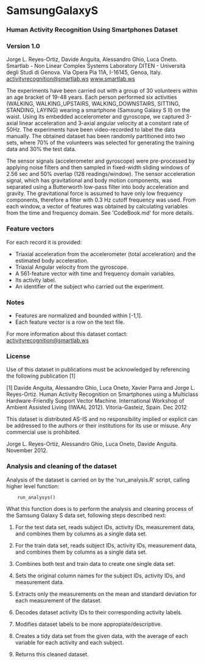 # SamsungGalaxyS

### Human Activity Recognition Using Smartphones Dataset
### Version 1.0

Jorge L. Reyes-Ortiz, Davide Anguita, Alessandro Ghio, Luca Oneto.
Smartlab - Non Linear Complex Systems Laboratory
DITEN - Università degli Studi di Genova.
Via Opera Pia 11A, I-16145, Genoa, Italy.
activityrecognition@smartlab.ws
www.smartlab.ws

The experiments have been carried out with a group of 30 volunteers within an age bracket of 19-48 years. Each person performed six activities (WALKING, WALKING_UPSTAIRS, WALKING_DOWNSTAIRS, SITTING, STANDING, LAYING) wearing a smartphone (Samsung Galaxy S II) on the waist. Using its embedded accelerometer and gyroscope, we captured 3-axial linear acceleration and 3-axial angular velocity at a constant rate of 50Hz. The experiments have been video-recorded to label the data manually. The obtained dataset has been randomly partitioned into two sets, where 70% of the volunteers was selected for generating the training data and 30% the test data. 

The sensor signals (accelerometer and gyroscope) were pre-processed by applying noise filters and then sampled in fixed-width sliding windows of 2.56 sec and 50% overlap (128 readings/window). The sensor acceleration signal, which has gravitational and body motion components, was separated using a Butterworth low-pass filter into body acceleration and gravity. The gravitational force is assumed to have only low frequency components, therefore a filter with 0.3 Hz cutoff frequency was used. From each window, a vector of features was obtained by calculating variables from the time and frequency domain. See 'CodeBook.md' for more details. 

### Feature vectors

For each record it is provided:

* Triaxial acceleration from the accelerometer (total acceleration) and the estimated body acceleration.
* Triaxial Angular velocity from the gyroscope. 
* A 561-feature vector with time and frequency domain variables. 
* Its activity label. 
* An identifier of the subject who carried out the experiment.

### Notes

* Features are normalized and bounded within [-1,1].
* Each feature vector is a row on the text file.

For more information about this dataset contact: activityrecognition@smartlab.ws

### License

Use of this dataset in publications must be acknowledged by referencing the following publication [1] 

[1] Davide Anguita, Alessandro Ghio, Luca Oneto, Xavier Parra and Jorge L. Reyes-Ortiz. Human Activity Recognition on Smartphones using a Multiclass Hardware-Friendly Support Vector Machine. International Workshop of Ambient Assisted Living (IWAAL 2012). Vitoria-Gasteiz, Spain. Dec 2012

This dataset is distributed AS-IS and no responsibility implied or explicit can be addressed to the authors or their institutions for its use or misuse. Any commercial use is prohibited.

Jorge L. Reyes-Ortiz, Alessandro Ghio, Luca Oneto, Davide Anguita. November 2012.

### Analysis and cleaning of the dataset

Analysis of the dataset is carried on by the 'run_analysis.R' script, calling higher level function:

        run_analysys()

What this function does is to perform the analysis and cleaning process of the Samsung Galaxy S data set, following steps described next:

1. For the test data set, reads subject IDs, activity IDs, measurement data, and combines them by columns as a single data set.

2. For the train data set, reads subject IDs, activity IDs, measurement data, and combines them by columns as a single data set.

3. Combines both test and train data to create one single data set.

4. Sets the original column names for the subject IDs, activity IDs, and measurement data.

5. Extracts only the measurements on the mean and standard deviation for each measurement of the dataset.

6. Decodes dataset activity IDs to their corresponding activity labels.

7. Modifies dataset labels to be more appropiate/descriptive.

8. Creates a tidy data set from the given data, with the average of each variable for each activity and each subject.

9. Returns this cleaned dataset.